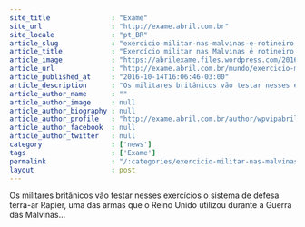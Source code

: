 ```yaml
---
site_title               : "Exame"
site_url                 : "http://exame.abril.com.br"
site_locale              : "pt_BR"
article_slug             : "exercicio-militar-nas-malvinas-e-rotineiro-diz-reino-unido"
article_title            : "Exercício militar nas Malvinas é rotineiro, diz Reino Unido"
article_image            : "https://abrilexame.files.wordpress.com/2016/10/size_960_16_9_foto_1.jpg?quality=70&strip=all&w=960"
article_url              : "http://exame.abril.com.br/mundo/exercicio-militar-nas-malvinas-e-rotineiro-diz-reino-unido/"
article_published_at     : "2016-10-14T16:06:46-03:00"
article_description      : "Os militares britânicos vão testar nesses exercícios o sistema de defesa terra-ar Rapier, uma das armas que o Reino Unido utilizou durante a Guerra das Malvinas..."
article_author_name      : ""
article_author_image     : null
article_author_biography : null
article_author_profile   : "http://exame.abril.com.br/author/wpvipabril/"
article_author_facebook  : null
article_author_twitter   : null
category                 : ['news']
tags                     : ['Exame']
permalink                : "/:categories/exercicio-militar-nas-malvinas-e-rotineiro-diz-reino-unido/"
layout                   : post
---
```


Os militares britânicos vão testar nesses exercícios o sistema de defesa terra-ar Rapier, uma das armas que o Reino Unido utilizou durante a Guerra das Malvinas...
